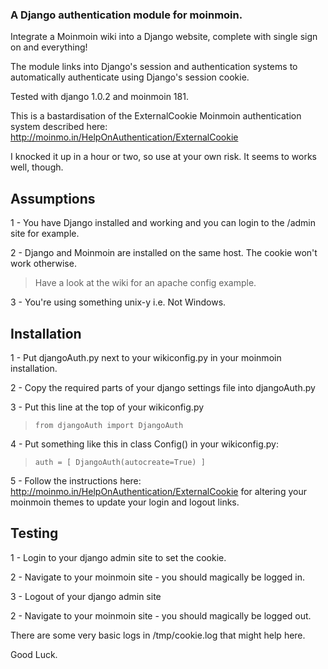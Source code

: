 ### A Django authentication module for moinmoin. ###

Integrate a Moinmoin wiki into a Django website, complete with single sign on and everything!

The module links into Django's session and authentication systems to automatically authenticate using Django's session cookie.

Tested with django 1.0.2 and moinmoin 181.

This is a bastardisation of the ExternalCookie Moinmoin authentication system described here: http://moinmo.in/HelpOnAuthentication/ExternalCookie

I knocked it up in a hour or two, so use at your own risk. It seems to works well, though.

## Assumptions ##

1 - You have Django installed and working and you can login to the /admin site for example.

2 - Django and Moinmoin are installed on the same host. The cookie won't work otherwise.

> Have a look at the wiki for an apache config example.

3 - You're using something unix-y i.e. Not Windows.

## Installation ##

1 - Put djangoAuth.py next to your wikiconfig.py in your moinmoin installation.

2 - Copy the required parts of your django settings file into djangoAuth.py

3 - Put this line at the top of your wikiconfig.py

> `from djangoAuth import DjangoAuth`

4 - Put something like this in class Config() in your wikiconfig.py:

> `auth = [ DjangoAuth(autocreate=True) ]`

5 - Follow the instructions here: http://moinmo.in/HelpOnAuthentication/ExternalCookie for altering your moinmoin themes to update your login and logout links.

## Testing ##

1 - Login to your django admin site to set the cookie.

2 - Navigate to your moinmoin site - you should magically be logged in.

3 - Logout of your django admin site

2 - Navigate to your moinmoin site - you should magically be logged out.

There are some very basic logs in /tmp/cookie.log that might help here.

Good Luck.